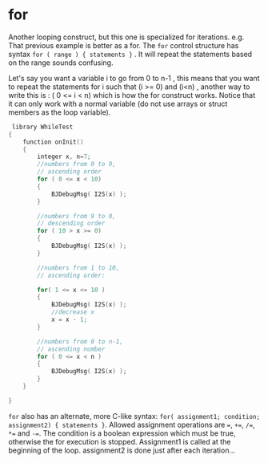 # for

Another looping construct, but this one is specialized for iterations. e.g. That previous example is better as a for.
The `for` control structure has syntax `for ( range ) { statements }` . It will repeat the statements based on
the range sounds confusing.

Let&apos;s say you want a variable i to go from 0 to n-1 , this means that you want to repeat the statements for i such
that (i >= 0) and (i<n) , another way to write this is : ( 0 &lt;= i &lt; n) which is how the for construct works.
Notice that it can only work with a normal variable (do not use arrays or struct members as the loop variable).

```C++
 library WhileTest
{
    function onInit()
    {
        integer x, n=7;
        //numbers from 0 to 9,
        // ascending order
        for ( 0 <= x < 10)
        {
            BJDebugMsg( I2S(x) );
        }

        //numbers from 9 to 0,
        // descending order
        for ( 10 > x >= 0)
        {
            BJDebugMsg( I2S(x) );
        }

        //numbers from 1 to 10,
        // ascending order:

        for( 1 <= x <= 10 )
        {
            BJDebugMsg( I2S(x) );
            //decrease x
            x = x - 1;
        }

        //numbers from 0 to n-1,
        // ascending number
        for ( 0 <= x < n )
        {
            BJDebugMsg( I2S(x) );
        }
    }

}
```

`for` also has an alternate, more C-like syntax: `for( assignment1; condition; assignment2) { statements }`. Allowed
assignment operations are `=`, `+=`, `/=`, `*=` and `-=`. The condition is a boolean expression which must be true,
otherwise the
for execution is stopped. Assignment1 is called at the beginning of the loop. assignment2 is done just after each
iteration...